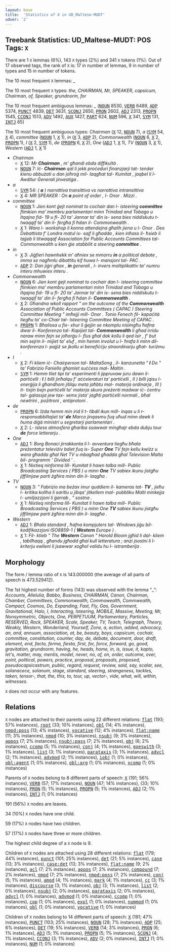 ```yaml
---
layout: base
title:  'Statistics of X in UD_Maltese-MUDT'
udver: '2'
---
```


## Treebank Statistics: UD_Maltese-MUDT: POS Tags: `X`

There are 1 `X` lemmas (6%), 143 `X` types (2%) and 341 `X` tokens (1%).
Out of 17 observed tags, the rank of `X` is: 17 in number of lemmas, 9 in number of types and 15 in number of tokens.

The 10 most frequent `X` lemmas: <em>_</em>

The 10 most frequent `X` types:  <em>the, CHAIRMAN, Mr, SPEAKER, capsicum, Chairman, of, Speaker, grundnorm, for</em>

The 10 most frequent ambiguous lemmas: <em>_</em> (<tt><a href="mt_mudt-pos-NOUN.html">NOUN</a></tt> 8530, <tt><a href="mt_mudt-pos-VERB.html">VERB</a></tt> 6489, <tt><a href="mt_mudt-pos-ADP.html">ADP</a></tt> 5374, <tt><a href="mt_mudt-pos-PUNCT.html">PUNCT</a></tt> 4839, <tt><a href="mt_mudt-pos-DET.html">DET</a></tt> 3631, <tt><a href="mt_mudt-pos-SCONJ.html">SCONJ</a></tt> 2650, <tt><a href="mt_mudt-pos-PRON.html">PRON</a></tt> 2602, <tt><a href="mt_mudt-pos-ADJ.html">ADJ</a></tt> 2313, <tt><a href="mt_mudt-pos-PROPN.html">PROPN</a></tt> 1545, <tt><a href="mt_mudt-pos-CCONJ.html">CCONJ</a></tt> 1513, <tt><a href="mt_mudt-pos-ADV.html">ADV</a></tt> 1492, <tt><a href="mt_mudt-pos-AUX.html">AUX</a></tt> 1427, <tt><a href="mt_mudt-pos-PART.html">PART</a></tt> 624, <tt><a href="mt_mudt-pos-NUM.html">NUM</a></tt> 596, <tt><a href="mt_mudt-pos-X.html">X</a></tt> 341, <tt><a href="mt_mudt-pos-SYM.html">SYM</a></tt> 131, <tt><a href="mt_mudt-pos-INTJ.html">INTJ</a></tt> 65)

The 10 most frequent ambiguous types:  <em>Chairman</em> (<tt><a href="mt_mudt-pos-X.html">X</a></tt> 12, <tt><a href="mt_mudt-pos-NOUN.html">NOUN</a></tt> 7), <em>a</em> (<tt><a href="mt_mudt-pos-SYM.html">SYM</a></tt> 54, <tt><a href="mt_mudt-pos-X.html">X</a></tt> 4), <em>committee</em> (<tt><a href="mt_mudt-pos-NOUN.html">NOUN</a></tt> 1, <tt><a href="mt_mudt-pos-X.html">X</a></tt> 1), <em>in</em> (<tt><a href="mt_mudt-pos-X.html">X</a></tt> 3, <tt><a href="mt_mudt-pos-ADP.html">ADP</a></tt> 2), <em>Commonwealth</em> (<tt><a href="mt_mudt-pos-NOUN.html">NOUN</a></tt> 6, <tt><a href="mt_mudt-pos-X.html">X</a></tt> 2, <tt><a href="mt_mudt-pos-PROPN.html">PROPN</a></tt> 1), <em>I</em> (<tt><a href="mt_mudt-pos-X.html">X</a></tt> 2, <tt><a href="mt_mudt-pos-SYM.html">SYM</a></tt> 1), <em>de</em> (<tt><a href="mt_mudt-pos-PROPN.html">PROPN</a></tt> 6, <tt><a href="mt_mudt-pos-X.html">X</a></tt> 2), <em>One</em> (<tt><a href="mt_mudt-pos-ADJ.html">ADJ</a></tt> 1, <tt><a href="mt_mudt-pos-X.html">X</a></tt> 1), <em>TV</em> (<tt><a href="mt_mudt-pos-NOUN.html">NOUN</a></tt> 3, <tt><a href="mt_mudt-pos-X.html">X</a></tt> 1), <em>Western</em> (<tt><a href="mt_mudt-pos-ADJ.html">ADJ</a></tt> 1, <tt><a href="mt_mudt-pos-X.html">X</a></tt> 1)


* <em>Chairman</em>
  * <tt><a href="mt_mudt-pos-X.html">X</a></tt> 12: <em>Mr <b>Chairman</b> , m' għandi ebda diffikultà .</em>
  * <tt><a href="mt_mudt-pos-NOUN.html">NOUN</a></tt> 7: <em>Iċ- <b>Chairman</b> qal li jekk proċeduri finanzjarji tat- tender kienu abbużati u dan joħroġ mil- laqgħat tal- Kumitat , jaqbel li l- Awditur Ġenerali jinvestiga .</em>
* <em>a</em>
  * <tt><a href="mt_mudt-pos-SYM.html">SYM</a></tt> 54: <em>( <b>a</b> ) narrattiva transittiva vs narrattiva intransittiva</em>
  * <tt><a href="mt_mudt-pos-X.html">X</a></tt> 4: <em>MR SPEAKER : On <b>a</b> point of order , l- Onor . Mizzi .</em>
* <em>committee</em>
  * <tt><a href="mt_mudt-pos-NOUN.html">NOUN</a></tt> 1: <em>Jien kont ġejt nominat to cochair dan l- isteering <b>committee</b> flimkien ma' membru parlamentari minn Trinidad and Tobago u ltqajna fid- 19 u fl- 20 ta' Jannar ta' din is- sena biex niddiskutu t- twaqqif ta' din il- fergħa fi ħdan il- Commonwealth .</em>
  * <tt><a href="mt_mudt-pos-X.html">X</a></tt> 1: <em>Wara l- workshop li konna attendejna għalih jiena u l- Onor . Deo Debattista f' Londra matul is- sajf li għadda , kien inħass il- ħsieb li tajjeb li titwaqqaf Association for Public Accounts Committees tal- Commonwealth u kien ġie stabbilit a steering <b>committee</b> .</em>
* <em>in</em>
  * <tt><a href="mt_mudt-pos-X.html">X</a></tt> 3: <em>Jiġfieri hawnhekk m' aħniex se mmorru <b>in</b> a political debate , imma se nagħmlu dibattitu kif huwa l- mansjoni tal- PAC .</em>
  * <tt><a href="mt_mudt-pos-ADP.html">ADP</a></tt> 2: <em>Dan jiġri għax , <b>in</b> ġenerali , l- invers moltiplikattiv ta' numru interu mhuwiex interu .</em>
* <em>Commonwealth</em>
  * <tt><a href="mt_mudt-pos-NOUN.html">NOUN</a></tt> 6: <em>Jien kont ġejt nominat to cochair dan l- isteering committee flimkien ma' membru parlamentari minn Trinidad and Tobago u ltqajna fid- 19 u fl- 20 ta' Jannar ta' din is- sena biex niddiskutu t- twaqqif ta' din il- fergħa fi ħdan il- <b>Commonwealth</b> .</em>
  * <tt><a href="mt_mudt-pos-X.html">X</a></tt> 2: <em>Għandna wkoll rapport " on the outcome of the <b>Commonwealth</b> Association of Public Accounts Committees ( CAPAC ) Steering Committee Meeting " imħejji mill- Onor . Tonio Fenech fil- kapaċità tiegħu ta' co-Chair tal- Isteering Committee Meeting of CAPAC .</em>
  * <tt><a href="mt_mudt-pos-PROPN.html">PROPN</a></tt> 1: <em>Bħalissa u fix- xhur li ġejjin se nkomplu nisimgħu ħafna dwar il- Konferenza tal- Kapijiet tal- <b>Commonwealth</b> li għad irridu naraw minn fejn se joħorġu l- flus għal dak kollu li qed isir , f' but min sejrin il- mijiet ta' eluf , min hemm involut u l- ħrafa li minn dil- konferenza l- pajjiż se jkollu xi benefiċċju straordinarju għat- turiżmu .</em>
* <em>I</em>
  * <tt><a href="mt_mudt-pos-X.html">X</a></tt> 2: <em>Fi kliem iċ- Chairperson tal- MaltaSong , il- kanzunetta " <b>I</b> Do " ta' Fabrizio Faniello għamlet suċċess mal- Maltin .</em>
  * <tt><a href="mt_mudt-pos-SYM.html">SYM</a></tt> 1: <em>Hemm tliet tipi ta' esperimenti li jippruvaw juru dawn il- partiċelli : <b>I</b> ) billi jinħalqu f' aċċeleraturi ta' partiċelli , II ) billi jqisu l- enerġija li għandhom jitilqu meta jaħbtu mal- materja ordinarja , III ) it- tixjin bejn partiċelli ta' materja skura preżenti madwar iċ- ċentru tal- galassja jew tax- xemx jista' jagħti partiċelli normali , bħal newtrini , pożitroni , antiprotoni .</em>
* <em>de</em>
  * <tt><a href="mt_mudt-pos-PROPN.html">PROPN</a></tt> 6: <em>Iżda hemm min irid li t- tibdil ikun mill- inqas u li r- responsabbiltajiet ta' <b>de</b> Marco jinqasmu fuq uħud minn dawk li huma diġà ministri u segretarji parlamentari .</em>
  * <tt><a href="mt_mudt-pos-X.html">X</a></tt> 2: <em>L- istess atmosfera għariba ssawwar mingħajr ebda dubju tour <b>de</b> force letterarju .</em>
* <em>One</em>
  * <tt><a href="mt_mudt-pos-ADJ.html">ADJ</a></tt> 1: <em>Borg Bonaci jirrakkonta li l- avventura tiegħu bħala preżentatur televiżiv bdiet fuq is- Super <b>One</b> TV fejn kellu kwiżz u wara għadda għal Net TV u mbagħad għadda għal Television Malta bil- programm ' Divided ' .</em>
  * <tt><a href="mt_mudt-pos-X.html">X</a></tt> 1: <em>Nixtieq ninforma lill- Kumitat li hawn talba mill- Public Broadcasting Services ( PBS ) u minn <b>One</b> TV sabiex ikunu jistgħu jiffilmjaw parti żgħira minn din il- laqgħa .</em>
* <em>TV</em>
  * <tt><a href="mt_mudt-pos-NOUN.html">NOUN</a></tt> 3: <em>" Fabrizio ma beżax imur quddiem il- kameras tat- <b>TV</b> , jieħu l- kritika kollha li saritlu u jibqa' jitkellem mal- pubbliku Malti minkejja l- umiljazzjoni li ġarrab , " sostna .</em>
  * <tt><a href="mt_mudt-pos-X.html">X</a></tt> 1: <em>Nixtieq ninforma lill- Kumitat li hawn talba mill- Public Broadcasting Services ( PBS ) u minn One <b>TV</b> sabiex ikunu jistgħu jiffilmjaw parti żgħira minn din il- laqgħa .</em>
* <em>Western</em>
  * <tt><a href="mt_mudt-pos-ADJ.html">ADJ</a></tt> 1: <em>Bħala standard , ħafna kompjuters tal- Windows jiġu bil- kodifikazzjoni ISO8859-1 ( <b>Western</b> Europe ) .</em>
  * <tt><a href="mt_mudt-pos-X.html">X</a></tt> 1: <em>Fil- ktieb " The <b>Western</b> Canon " Harold Bloom jgħid li dal- kliem , tabilħaqq , għandu jgħodd għal kull letteratura ; anzi jsostni li l- kriterju ewlieni li jsawwar xogħol validu hu l- istramberija .</em>

## Morphology

The form / lemma ratio of `X` is 143.000000 (the average of all parts of speech is 473.529412).

The 1st highest number of forms (143) was observed with the lemma “_”: <em>Accounts, Allelulia, Babbo, Business, CHAIRMAN, Canon, Chairman, Chamber, Committees, Commonwealth, Commowealth, Commwealth, Compact, Cosmos, Do, Expanding, Fast, Fly, Gas, Government, Gravitational, Halo, I, Interacting, Isteering, MOBILE, Massive, Meeting, Mr, Nonsymmetric, Objects, One, PERPETUUM, Parliamentary, Particles, RESERVED, Rock, SPEAKER, Scale, Speaker, TV, Teach, Telegraph, Theory, Weakly, Western, Wonderland, Yourself, Zone, a, action, added, advocacy, an, and, annuum, association, at, be, beauty, boys, capsicum, cochair, committee, constitution, counter, day, de, debate, document, door, draft, element, end, facto, ferma, fiesta, first, for, force, forward, go, good, gravitation, grundnorm, having, he, heads, home, in, is, issue, it, kapto, let's, matter, may, mentis, model, never, no, of, on, order, outcome, over, point, political, powers, practice, proposal, proposals, proposed, pseudocapsicastrum, public, regard, request, review, said, say, scalar, see, solanacece, solanum, stage, standard, steering, strangeness, tackles, taken, tensor-, that, the, this, to, tour, up, vector-, vide, what, will, within, witnesses</em>.

`X` does not occur with any features.


## Relations

`X` nodes are attached to their parents using 22 different relations: <tt><a href="mt_mudt-dep-flat.html">flat</a></tt> (193; 57% instances), <tt><a href="mt_mudt-dep-root.html">root</a></tt> (33; 10% instances), <tt><a href="mt_mudt-dep-obl.html">obl</a></tt> (14; 4% instances), <tt><a href="mt_mudt-dep-nmod-poss.html">nmod:poss</a></tt> (13; 4% instances), <tt><a href="mt_mudt-dep-vocative.html">vocative</a></tt> (12; 4% instances), <tt><a href="mt_mudt-dep-flat-name.html">flat:name</a></tt> (11; 3% instances), <tt><a href="mt_mudt-dep-nmod.html">nmod</a></tt> (10; 3% instances), <tt><a href="mt_mudt-dep-nsubj.html">nsubj</a></tt> (9; 3% instances), <tt><a href="mt_mudt-dep-appos.html">appos</a></tt> (7; 2% instances), <tt><a href="mt_mudt-dep-nsubj-pass.html">nsubj:pass</a></tt> (7; 2% instances), <tt><a href="mt_mudt-dep-obj.html">obj</a></tt> (6; 2% instances), <tt><a href="mt_mudt-dep-ccomp.html">ccomp</a></tt> (5; 1% instances), <tt><a href="mt_mudt-dep-conj.html">conj</a></tt> (4; 1% instances), <tt><a href="mt_mudt-dep-goeswith.html">goeswith</a></tt> (3; 1% instances), <tt><a href="mt_mudt-dep-list.html">list</a></tt> (3; 1% instances), <tt><a href="mt_mudt-dep-parataxis.html">parataxis</a></tt> (3; 1% instances), <tt><a href="mt_mudt-dep-advcl.html">advcl</a></tt> (2; 1% instances), <tt><a href="mt_mudt-dep-advmod.html">advmod</a></tt> (2; 1% instances), <tt><a href="mt_mudt-dep-iobj.html">iobj</a></tt> (1; 0% instances), <tt><a href="mt_mudt-dep-obl-agent.html">obl:agent</a></tt> (1; 0% instances), <tt><a href="mt_mudt-dep-obl-arg.html">obl:arg</a></tt> (1; 0% instances), <tt><a href="mt_mudt-dep-xcomp.html">xcomp</a></tt> (1; 0% instances)

Parents of `X` nodes belong to 8 different parts of speech: <tt><a href="mt_mudt-pos-X.html">X</a></tt> (191; 56% instances), <tt><a href="mt_mudt-pos-VERB.html">VERB</a></tt> (57; 17% instances), <tt><a href="mt_mudt-pos-NOUN.html">NOUN</a></tt> (47; 14% instances),  (33; 10% instances), <tt><a href="mt_mudt-pos-PRON.html">PRON</a></tt> (5; 1% instances), <tt><a href="mt_mudt-pos-PROPN.html">PROPN</a></tt> (5; 1% instances), <tt><a href="mt_mudt-pos-ADJ.html">ADJ</a></tt> (2; 1% instances), <tt><a href="mt_mudt-pos-INTJ.html">INTJ</a></tt> (1; 0% instances)

191 (56%) `X` nodes are leaves.

34 (10%) `X` nodes have one child.

59 (17%) `X` nodes have two children.

57 (17%) `X` nodes have three or more children.

The highest child degree of a `X` node is 9.

Children of `X` nodes are attached using 28 different relations: <tt><a href="mt_mudt-dep-flat.html">flat</a></tt> (179; 44% instances), <tt><a href="mt_mudt-dep-punct.html">punct</a></tt> (101; 25% instances), <tt><a href="mt_mudt-dep-det.html">det</a></tt> (21; 5% instances), <tt><a href="mt_mudt-dep-case.html">case</a></tt> (13; 3% instances), <tt><a href="mt_mudt-dep-case-det.html">case:det</a></tt> (13; 3% instances), <tt><a href="mt_mudt-dep-flat-name.html">flat:name</a></tt> (9; 2% instances), <tt><a href="mt_mudt-dep-acl.html">acl</a></tt> (7; 2% instances), <tt><a href="mt_mudt-dep-appos.html">appos</a></tt> (7; 2% instances), <tt><a href="mt_mudt-dep-compound.html">compound</a></tt> (7; 2% instances), <tt><a href="mt_mudt-dep-nmod.html">nmod</a></tt> (7; 2% instances), <tt><a href="mt_mudt-dep-nmod-poss.html">nmod:poss</a></tt> (7; 2% instances), <tt><a href="mt_mudt-dep-conj.html">conj</a></tt> (5; 1% instances), <tt><a href="mt_mudt-dep-amod.html">amod</a></tt> (4; 1% instances), <tt><a href="mt_mudt-dep-mark.html">mark</a></tt> (4; 1% instances), <tt><a href="mt_mudt-dep-cc.html">cc</a></tt> (3; 1% instances), <tt><a href="mt_mudt-dep-discourse.html">discourse</a></tt> (3; 1% instances), <tt><a href="mt_mudt-dep-obj.html">obj</a></tt> (3; 1% instances), <tt><a href="mt_mudt-dep-list.html">list</a></tt> (2; 0% instances), <tt><a href="mt_mudt-dep-nsubj.html">nsubj</a></tt> (2; 0% instances), <tt><a href="mt_mudt-dep-parataxis.html">parataxis</a></tt> (2; 0% instances), <tt><a href="mt_mudt-dep-advcl.html">advcl</a></tt> (1; 0% instances), <tt><a href="mt_mudt-dep-advmod.html">advmod</a></tt> (1; 0% instances), <tt><a href="mt_mudt-dep-ccomp.html">ccomp</a></tt> (1; 0% instances), <tt><a href="mt_mudt-dep-cop.html">cop</a></tt> (1; 0% instances), <tt><a href="mt_mudt-dep-expl.html">expl</a></tt> (1; 0% instances), <tt><a href="mt_mudt-dep-nummod.html">nummod</a></tt> (1; 0% instances), <tt><a href="mt_mudt-dep-obl.html">obl</a></tt> (1; 0% instances), <tt><a href="mt_mudt-dep-vocative.html">vocative</a></tt> (1; 0% instances)

Children of `X` nodes belong to 14 different parts of speech: <tt><a href="mt_mudt-pos-X.html">X</a></tt> (191; 47% instances), <tt><a href="mt_mudt-pos-PUNCT.html">PUNCT</a></tt> (103; 25% instances), <tt><a href="mt_mudt-pos-NOUN.html">NOUN</a></tt> (28; 7% instances), <tt><a href="mt_mudt-pos-ADP.html">ADP</a></tt> (25; 6% instances), <tt><a href="mt_mudt-pos-DET.html">DET</a></tt> (19; 5% instances), <tt><a href="mt_mudt-pos-VERB.html">VERB</a></tt> (14; 3% instances), <tt><a href="mt_mudt-pos-PRON.html">PRON</a></tt> (6; 1% instances), <tt><a href="mt_mudt-pos-ADJ.html">ADJ</a></tt> (5; 1% instances), <tt><a href="mt_mudt-pos-PROPN.html">PROPN</a></tt> (5; 1% instances), <tt><a href="mt_mudt-pos-SCONJ.html">SCONJ</a></tt> (4; 1% instances), <tt><a href="mt_mudt-pos-CCONJ.html">CCONJ</a></tt> (3; 1% instances), <tt><a href="mt_mudt-pos-ADV.html">ADV</a></tt> (2; 0% instances), <tt><a href="mt_mudt-pos-INTJ.html">INTJ</a></tt> (1; 0% instances), <tt><a href="mt_mudt-pos-NUM.html">NUM</a></tt> (1; 0% instances)

